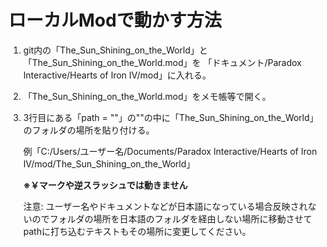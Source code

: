 # ローカルModで動かす方法

1. git内の「The_Sun_Shining_on_the_World」と「The_Sun_Shining_on_the_World.mod」を
	「ドキュメント/Paradox Interactive/Hearts of Iron IV/mod」に入れる。
1.  「The_Sun_Shining_on_the_World.mod」をメモ帳等で開く。
1.  3行目にある「path = ""」の""の中に「The_Sun_Shining_on_the_World」のフォルダの場所を貼り付ける。

	例「C:/Users/ユーザー名/Documents/Paradox Interactive/Hearts of Iron IV/mod/The_Sun_Shining_on_the_World」
	
	**※￥マークや逆スラッシュでは動きません**

	注意: ユーザー名やドキュメントなどが日本語になっている場合反映されないのでフォルダの場所を日本語のフォルダを経由しない場所に移動させてpathに打ち込むテキストもその場所に変更してください。
